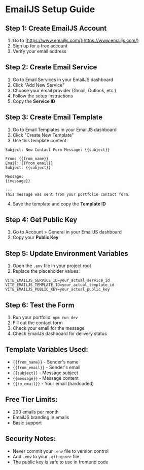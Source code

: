 # EmailJS Setup Guide

## Step 1: Create EmailJS Account
1. Go to [https://www.emailjs.com/](https://www.emailjs.com/)
2. Sign up for a free account
3. Verify your email address

## Step 2: Create Email Service
1. Go to Email Services in your EmailJS dashboard
2. Click "Add New Service"
3. Choose your email provider (Gmail, Outlook, etc.)
4. Follow the setup instructions
5. Copy the **Service ID**

## Step 3: Create Email Template
1. Go to Email Templates in your EmailJS dashboard
2. Click "Create New Template"
3. Use this template content:

```
Subject: New Contact Form Message: {{subject}}

From: {{from_name}}
Email: {{from_email}}
Subject: {{subject}}

Message:
{{message}}

---
This message was sent from your portfolio contact form.
```

4. Save the template and copy the **Template ID**

## Step 4: Get Public Key
1. Go to Account > General in your EmailJS dashboard
2. Copy your **Public Key**

## Step 5: Update Environment Variables
1. Open the `.env` file in your project root
2. Replace the placeholder values:

```
VITE_EMAILJS_SERVICE_ID=your_actual_service_id
VITE_EMAILJS_TEMPLATE_ID=your_actual_template_id
VITE_EMAILJS_PUBLIC_KEY=your_actual_public_key
```

## Step 6: Test the Form
1. Run your portfolio: `npm run dev`
2. Fill out the contact form
3. Check your email for the message
4. Check EmailJS dashboard for delivery status

## Template Variables Used:
- `{{from_name}}` - Sender's name
- `{{from_email}}` - Sender's email
- `{{subject}}` - Message subject
- `{{message}}` - Message content
- `{{to_email}}` - Your email (hardcoded)

## Free Tier Limits:
- 200 emails per month
- EmailJS branding in emails
- Basic support

## Security Notes:
- Never commit your `.env` file to version control
- Add `.env` to your `.gitignore` file
- The public key is safe to use in frontend code
